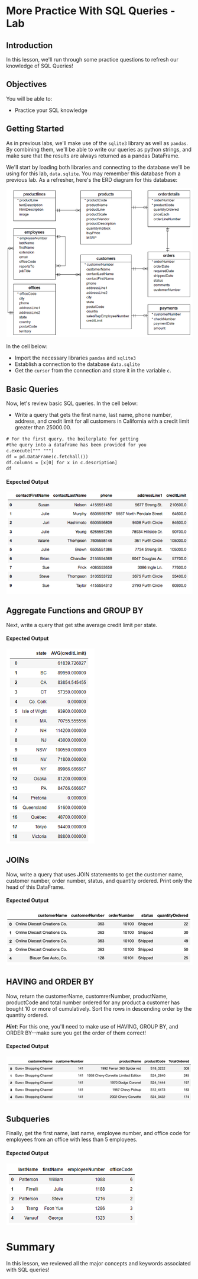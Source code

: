 
# More Practice With SQL Queries - Lab

## Introduction

In this lesson, we'll run through some practice questions to refresh our knowledge of SQL Queries!

## Objectives

You will be able to:

- Practice your SQL knowledge

## Getting Started

As in previous labs, we'll make use of the `sqlite3` library as well as `pandas`. By combining them, we'll be able to write our queries as python strings, and make sure that the results are always returned as a pandas DataFrame. 

We'll start by loading both libraries and connecting to the database we'll be using for this lab, `data.sqlite`. You may remember this database from a previous lab. As a refresher, here's the ERD diagram for this database: 

<img src='images/Database-Schema.png'>

In the cell below:

* Import the necessary libraries `pandas` and `sqlite3`
* Establish a connection to the database `data.sqlite`
* Get the `cursor` from the connection and store it in the variable `c`.

## Basic Queries

Now, let's review basic SQL queries. In the cell below:

* Write a query that gets the first name, last name, phone number, address, and credit limit for all customers in California with a credit limit greater than 25000.00. 


```
# For the first query, the boilerplate for getting 
#the query into a dataframe has been provided for you
c.execute(""" """)
df = pd.DataFrame(c.fetchall())
df.columns = [x[0] for x in c.description]
df
```

#### Expected Output

<img src='images/expected-output-1.png'>

## Aggregate Functions and GROUP BY

Next, write a query that get sthe average credit limit per state.

#### Expected Output

<img src='images/expected-output-2.png'>

## JOINs

Now, write a query that uses JOIN statements to get the customer name, customer number, order number, status, and quantity ordered. Print only the head of this DataFrame. 

#### Expected Output

<img src='images/joins.png'>

## HAVING and ORDER BY

Now, return the customerName, customrerNumber, productName, productCode and total number ordered for any product a customer has bought 10 or more of cumulatively. Sort the rows in descending order by the quantity ordered. 

**_Hint_**: For this one, you'll need to make use of HAVING, GROUP BY, and ORDER BY--make sure you get the order of them correct!

#### Expected Output

<img src='images/having_order.png'>

## Subqueries

Finally, get the first name, last name, employee number, and office code for employees from an office with less than 5 employees. 

#### Expected Output

<img src='images/expected-output-5.png'>

# Summary

In this lesson, we reviewed all the major concepts and keywords associated with SQL queries!
